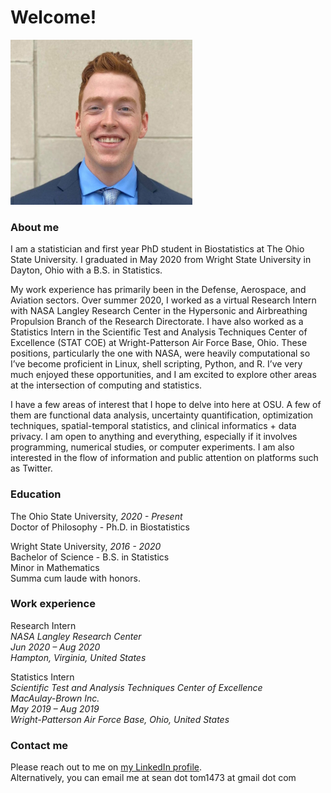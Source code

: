 # Welcome!

<img src="wsufebshoot.jpg" height="264">

### About me

I am a statistician and first year PhD student in Biostatistics at The Ohio State University. I graduated in May 2020 from Wright State University in Dayton, Ohio with a B.S. in Statistics.  

My work experience has primarily been in the Defense, Aerospace, and Aviation sectors. Over summer 2020, I worked as a virtual Research Intern with NASA Langley Research Center in the Hypersonic and Airbreathing Propulsion Branch of the Research Directorate. I have also worked as a Statistics Intern in the Scientific Test and Analysis Techniques Center of Excellence (STAT COE) at Wright-Patterson Air Force Base, Ohio.  These positions, particularly the one with NASA, were heavily computational so I’ve become proficient in Linux, shell scripting, Python, and R. I’ve very much enjoyed these opportunities, and I am excited to explore other areas at the intersection of computing and statistics.  

I have a few areas of interest that I hope to delve into here at OSU. A few of them are functional data analysis, uncertainty quantification, optimization techniques, spatial-temporal statistics, and clinical informatics + data privacy. I am open to anything and everything, especially if it involves programming, numerical studies, or computer experiments. I am also interested in the flow of information and public attention on platforms such as Twitter.



### Education 
The Ohio State University, *2020 - Present*  
Doctor of Philosophy - Ph.D. in Biostatistics  

Wright State University, *2016 - 2020*  
Bachelor of Science - B.S. in Statistics  
Minor in Mathematics  
Summa cum laude with honors.  

### Work experience

Research Intern  
*NASA Langley Research Center  
Jun 2020 – Aug 2020  
Hampton, Virginia, United States*

Statistics Intern  
*Scientific Test and Analysis Techniques Center of Excellence  
MacAulay-Brown Inc.  
May 2019 – Aug 2019  
Wright-Patterson Air Force Base, Ohio, United States*


### Contact me

Please reach out to me on [my LinkedIn profile](https://www.linkedin.com/in/seantomlinstat/).  
Alternatively, you can email me at sean dot tom1473 at gmail dot com
